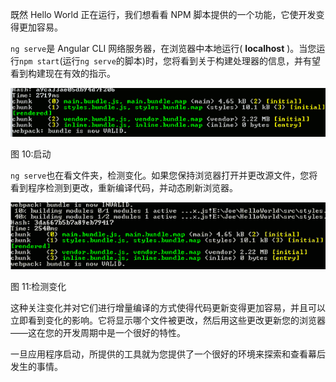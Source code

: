 既然 Hello World 正在运行，我们想看看 NPM 脚本提供的一个功能，它使开发变得更加容易。

`ng serve`是 Angular CLI 网络服务器，在浏览器中本地运行( **localhost** )。当您运行`npm start`(运行`ng serve`的脚本)时，您将看到关于构建处理器的信息，并有望看到构建现在有效的指示。

![](img/00014.gif)

图 10:启动

`ng serve`也在看文件夹，检测变化。如果您保持浏览器打开并更改源文件，您将看到程序检测到更改，重新编译代码，并动态刷新浏览器。

![](img/00015.gif)

图 11:检测变化

这种关注变化并对它们进行增量编译的方式使得代码更新变得更加容易，并且可以立即看到变化的影响。它将显示哪个文件被更改，然后用这些更改更新您的浏览器——这在您的开发周期中是一个很好的特性。

一旦应用程序启动，所提供的工具就为您提供了一个很好的环境来探索和查看幕后发生的事情。